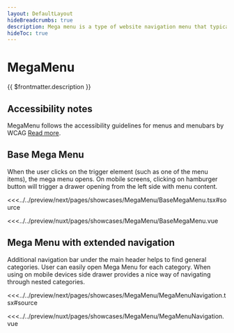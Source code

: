 ```yaml
---
layout: DefaultLayout
hideBreadcrumbs: true
description: Mega menu is a type of website navigation menu that typically displays a list of links and subcategories in a larger, more complex format than a traditional drop-down or fly-out menu. 
hideToc: true
---
```

# MegaMenu

{{ $frontmatter.description }}

## Accessibility notes

MegaMenu follows the accessibility guidelines for menus and menubars by WCAG [Read more](https://www.w3.org/WAI/ARIA/apg/patterns/menubar/).

## Base Mega Menu

 When the user clicks on the trigger element (such as one of the menu items), the mega menu opens. On mobile screens, clicking on hamburger button will trigger a drawer opening from the left side with menu content.

<Showcase showcase-name="MegaMenu/BaseMegaMenu" style="min-height: 500px;">

<!-- react -->
<<<../../preview/next/pages/showcases/MegaMenu/BaseMegaMenu.tsx#source
<!-- end react -->
<!-- vue -->
<<<../../preview/nuxt/pages/showcases/MegaMenu/BaseMegaMenu.vue
<!-- end vue -->

</Showcase>

## Mega Menu with extended navigation

Additional navigation bar under the main header helps to find general categories. User can easily open Mega Menu for each category. When using on mobile devices side drawer provides a nice way of navigating through nested categories.

<Showcase showcase-name="MegaMenu/MegaMenuNavigation" style="min-height: 600px;">

<!-- react -->
<<<../../preview/next/pages/showcases/MegaMenu/MegaMenuNavigation.tsx#source
<!-- end react -->
<!-- vue -->
<<<../../preview/nuxt/pages/showcases/MegaMenu/MegaMenuNavigation.vue
<!-- end vue -->

</Showcase>
